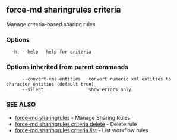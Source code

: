 ## force-md sharingrules criteria

Manage criteria-based sharing rules

### Options

```
  -h, --help   help for criteria
```

### Options inherited from parent commands

```
      --convert-xml-entities   convert numeric xml entities to character entities (default true)
      --silent                 show errors only
```

### SEE ALSO

* [force-md sharingrules](force-md_sharingrules.md)	 - Manage Sharing Rules
* [force-md sharingrules criteria delete](force-md_sharingrules_criteria_delete.md)	 - Delete rule
* [force-md sharingrules criteria list](force-md_sharingrules_criteria_list.md)	 - List workflow rules

